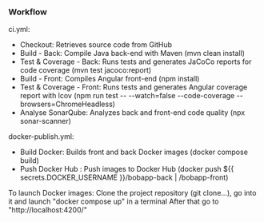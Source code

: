 ### Workflow ###
ci.yml:
* Checkout: Retrieves source code from GitHub
* Build - Back: Compile Java back-end with Maven (mvn clean install)
* Test & Coverage - Back: Runs tests and generates JaCoCo reports for code coverage (mvn test jacoco:report)
* Build - Front: Compiles Angular front-end (npm install)
* Test & Coverage - Front: Runs tests and generates Angular coverage report with lcov (npm run test -- --watch=false --code-coverage --browsers=ChromeHeadless)
* Analyse SonarQube: Analyzes back and front-end code quality (npx sonar-scanner)

docker-publish.yml:
* Build Docker: Builds front and back Docker images (docker compose build)
* Push Docker Hub : Push images to Docker Hub (docker push ${{ secrets.DOCKER_USERNAME }}/bobapp-back | /bobapp-front)

To launch Docker images:
Clone the project repository (git clone...), go into it and launch "docker compose up" in a terminal
After that go to "http://localhost:4200/"
